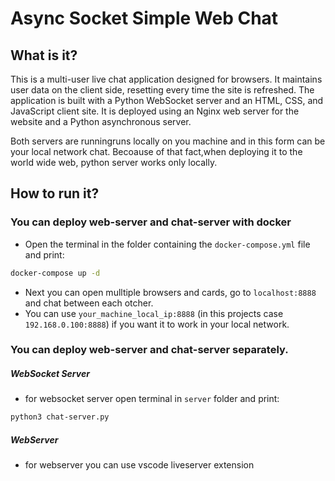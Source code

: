 # Async Socket Simple Web Chat

## What is it?


This is a multi-user live chat application designed for browsers. It maintains user data on the client side, resetting every time the site is refreshed. The application is built with a Python WebSocket server and an HTML, CSS, and JavaScript client site. It is deployed using an Nginx web server for the website and a Python asynchronous server.

Both servers are runningruns locally on you machine and in this form can be your local network chat. Becoause of that fact,when deploying it to the world wide web, python server works only locally. 


## How to run it?

### You can deploy web-server and chat-server with docker

- Open the terminal in the folder containing the `docker-compose.yml` file and print:

```bash
docker-compose up -d
```
- Next you can open mulltiple browsers and cards, go to `localhost:8888` and chat between each otcher.
- You can use `your_machine_local_ip:8888` (in this projects case `192.168.0.100:8888`) if you want it to work in your local network.

### You can deploy web-server and chat-server separately.
##### WebSocket Server
- for websocket server open terminal in `server` folder and print:
```bash
python3 chat-server.py
```
##### WebServer
- for webserver you can use vscode liveserver extension